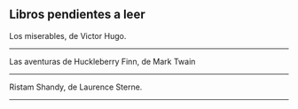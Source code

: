 ## Libros pendientes a leer

Los miserables, de Victor Hugo. 
***
Las aventuras de Huckleberry Finn, de Mark Twain
***
Ristam Shandy, de Laurence Sterne.
***
